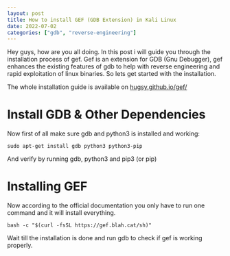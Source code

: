 ```yaml
---
layout: post
title: How to install GEF (GDB Extension) in Kali Linux
date: 2022-07-02
categories: ["gdb", "reverse-engineering"]
---
```


Hey guys, how are you all doing. In this post i will guide you through the installation process of gef. Gef is an extension for GDB (Gnu Debugger), gef enhances
the existing features of gdb to help with reverse engineering and rapid exploitation of linux binaries. So lets get started with the installation.

The whole installation guide is available on [hugsy.github.io/gef/](https://hugsy.github.io/gef/)

# Install GDB & Other Dependencies

Now first of all make sure gdb and python3 is installed and working:

`sudo apt-get install gdb python3 python3-pip`

And verify by running gdb, python3 and pip3 (or pip)

# Installing GEF

Now according to the official documentation you only have to run one command and it will install everything.

`bash -c "$(curl -fsSL https://gef.blah.cat/sh)"`

Wait till the installation is done and run gdb to check if gef is working properly.

